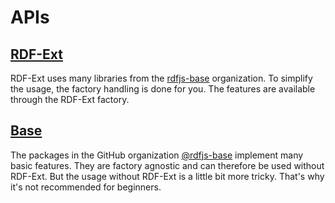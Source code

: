 # APIs

## [RDF-Ext](rdf-ext.html)

RDF-Ext uses many libraries from the [rdfjs-base](#rdfjs-base) organization.
To simplify the usage, the factory handling is done for you.
The features are available through the RDF-Ext factory.

## [Base](base.html)

The packages in the GitHub organization [@rdfjs-base](https://github.com/rdfjs-base/) implement many basic features.
They are factory agnostic and can therefore be used without RDF-Ext.
But the usage without RDF-Ext is a little bit more tricky.
That's why it's not recommended for beginners.
